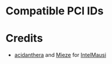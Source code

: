 # Compatible PCI IDs

# Credits

- [acidanthera](https://github.com/acidanthera) and [Mieze](https://github.com/Mieze) for [IntelMausi](https://acidanthera/IntelMausi)
